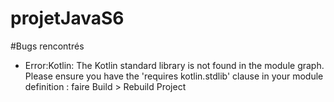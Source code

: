 # projetJavaS6

#Bugs rencontrés
- Error:Kotlin: The Kotlin standard library is not found in the module graph. Please ensure you have the 'requires kotlin.stdlib' clause in your module definition :
  faire Build > Rebuild Project

